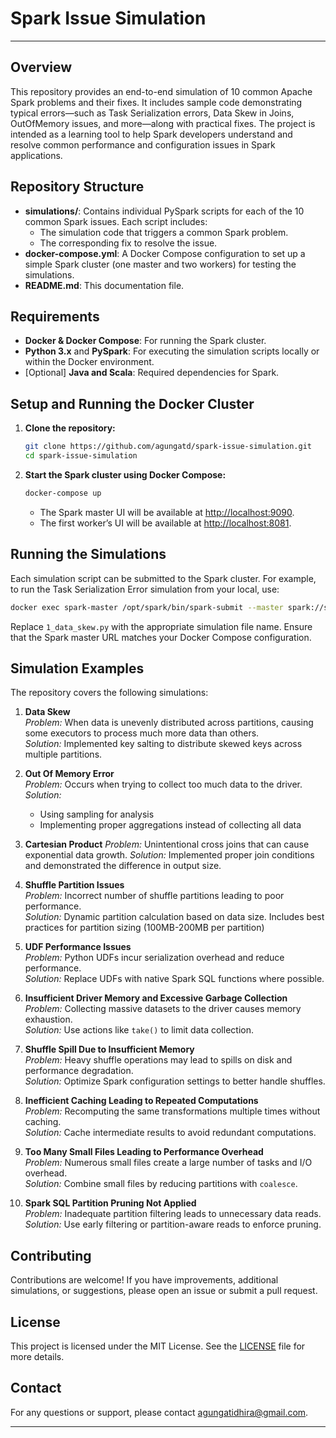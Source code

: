 # Spark Issue Simulation

---

## Overview

This repository provides an end-to-end simulation of 10 common Apache Spark problems and their fixes. It includes sample code demonstrating typical errors—such as Task Serialization errors, Data Skew in Joins, OutOfMemory issues, and more—along with practical fixes. The project is intended as a learning tool to help Spark developers understand and resolve common performance and configuration issues in Spark applications.

## Repository Structure

- **simulations/**: Contains individual PySpark scripts for each of the 10 common Spark issues. Each script includes:
  - The simulation code that triggers a common Spark problem.
  - The corresponding fix to resolve the issue.
- **docker-compose.yml**: A Docker Compose configuration to set up a simple Spark cluster (one master and two workers) for testing the simulations.
- **README.md**: This documentation file.

## Requirements

- **Docker & Docker Compose**: For running the Spark cluster.
- **Python 3.x** and **PySpark**: For executing the simulation scripts locally or within the Docker environment.
- [Optional] **Java and Scala**: Required dependencies for Spark.

## Setup and Running the Docker Cluster

1. **Clone the repository:**
   ```bash
   git clone https://github.com/agungatd/spark-issue-simulation.git
   cd spark-issue-simulation
   ```

2. **Start the Spark cluster using Docker Compose:**
   ```bash
   docker-compose up
   ```
   - The Spark master UI will be available at [http://localhost:9090](http://localhost:9090).
   - The first worker’s UI will be available at [http://localhost:8081](http://localhost:8081).

## Running the Simulations

Each simulation script can be submitted to the Spark cluster. For example, to run the Task Serialization Error simulation from your local, use:
```bash
docker exec spark-master /opt/spark/bin/spark-submit --master spark://spark-master:7077 simulations/1_data_skew.py
```
Replace `1_data_skew.py` with the appropriate simulation file name. Ensure that the Spark master URL matches your Docker Compose configuration.

## Simulation Examples

The repository covers the following simulations:

1. **Data Skew**  
   *Problem:* When data is unevenly distributed across partitions, causing some executors to process much more data than others.  
   *Solution:* Implemented key salting to distribute skewed keys across multiple partitions.

2. **Out Of Memory Error**  
   *Problem:* Occurs when trying to collect too much data to the driver.  
   *Solution:*
      - Using sampling for analysis
      - Implementing proper aggregations instead of collecting all data

3. **Cartesian Product**
   *Problem:* Unintentional cross joins that can cause exponential data growth.
   *Solution:* Implemented proper join conditions and demonstrated the difference in output size.

4. **Shuffle Partition Issues**  
   *Problem:* Incorrect number of shuffle partitions leading to poor performance.  
   *Solution:* Dynamic partition calculation based on data size. Includes best practices for partition sizing (100MB-200MB per partition)

5. **UDF Performance Issues**  
   *Problem:* Python UDFs incur serialization overhead and reduce performance.  
   *Solution:* Replace UDFs with native Spark SQL functions where possible.

6. **Insufficient Driver Memory and Excessive Garbage Collection**  
   *Problem:* Collecting massive datasets to the driver causes memory exhaustion.  
   *Solution:* Use actions like `take()` to limit data collection.

7. **Shuffle Spill Due to Insufficient Memory**  
   *Problem:* Heavy shuffle operations may lead to spills on disk and performance degradation.  
   *Solution:* Optimize Spark configuration settings to better handle shuffles.

8. **Inefficient Caching Leading to Repeated Computations**  
   *Problem:* Recomputing the same transformations multiple times without caching.  
   *Solution:* Cache intermediate results to avoid redundant computations.

9. **Too Many Small Files Leading to Performance Overhead**  
   *Problem:* Numerous small files create a large number of tasks and I/O overhead.  
   *Solution:* Combine small files by reducing partitions with `coalesce`.

10. **Spark SQL Partition Pruning Not Applied**  
    *Problem:* Inadequate partition filtering leads to unnecessary data reads.  
    *Solution:* Use early filtering or partition-aware reads to enforce pruning.

## Contributing

Contributions are welcome! If you have improvements, additional simulations, or suggestions, please open an issue or submit a pull request.

## License

This project is licensed under the MIT License. See the [LICENSE](LICENSE) file for more details.

## Contact

For any questions or support, please contact [agungatidhira@gmail.com](mailto:agungatidhira@gmail.com).

---